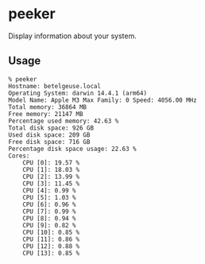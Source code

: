 # peeker

Display information about your system.

## Usage

    % peeker
    Hostname: betelgeuse.local
    Operating System: darwin 14.4.1 (arm64)
    Model Name: Apple M3 Max Family: 0 Speed: 4056.00 MHz
    Total memory: 36864 MB
    Free memory: 21147 MB
    Percentage used memory: 42.63 %
    Total disk space: 926 GB
    Used disk space: 209 GB
    Free disk space: 716 GB
    Percentage disk space usage: 22.63 %
    Cores:
        CPU [0]: 19.57 %
        CPU [1]: 18.03 %
        CPU [2]: 13.99 %
        CPU [3]: 11.45 %
        CPU [4]: 0.99 %
        CPU [5]: 1.03 %
        CPU [6]: 0.96 %
        CPU [7]: 0.99 %
        CPU [8]: 0.94 %
        CPU [9]: 0.82 %
        CPU [10]: 0.85 %
        CPU [11]: 0.86 %
        CPU [12]: 0.88 %
        CPU [13]: 0.85 %
